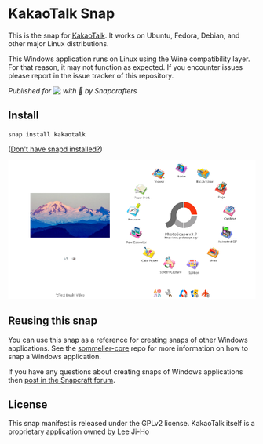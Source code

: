 # KakaoTalk Snap

This is the snap for [KakaoTalk](https://www.kakaotalk.com). It works on Ubuntu, Fedora, Debian, and other major Linux distributions.

This Windows application runs on Linux using the Wine compatibility layer. For that reason, it may not function as expected. If you encounter issues please report in the issue tracker of this repository.

*Published for <img src="http://anything.codes/slack-emoji-for-techies/emoji/tux.png" align="top" width="24" /> with :gift_heart: by Snapcrafters*

## Install

```shell
snap install kakaotalk
```

([Don't have snapd installed?](https://snapcraft.io/docs/core/install))

![KakaoTalk](screenshot.png?raw=true "KakaoTalk")

## Reusing this snap

You can use this snap as a reference for creating snaps of other Windows applications. See the [sommelier-core](https://github.com/snapcrafters/sommelier-core) repo for more information on how to snap a Windows application.

If you have any questions about creating snaps of Windows applications then [post in the Snapcraft forum](https://forum.snapcraft.io).

## License

This snap manifest is released under the GPLv2 license. KakaoTalk itself is a proprietary application owned by Lee Ji-Ho
